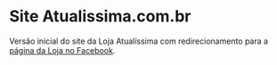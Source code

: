 # Site Atualissima.com.br

Versão inicial do site da Loja Atualíssima com redirecionamento para a [página da Loja no Facebook](https://facebook.com/atualissimanamoda).
